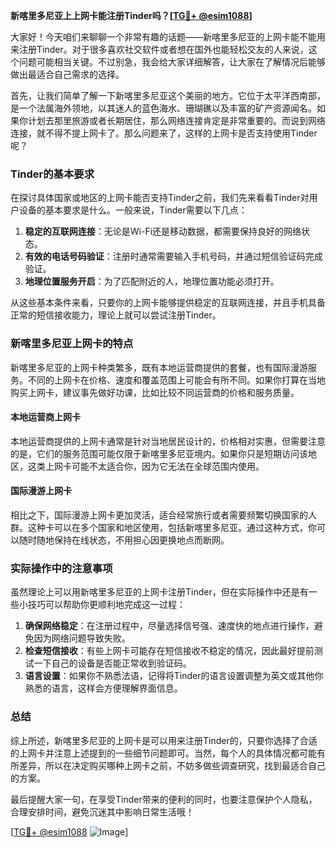 **新喀里多尼亚上上网卡能注册Tinder吗？[[TG💪+ @esim1088](https://t.me/s/esim1088)]**

大家好！今天咱们来聊聊一个非常有趣的话题——新喀里多尼亚的上网卡能不能用来注册Tinder。对于很多喜欢社交软件或者想在国外也能轻松交友的人来说，这个问题可能相当关键。不过别急，我会给大家详细解答，让大家在了解情况后能够做出最适合自己需求的选择。

首先，让我们简单了解一下新喀里多尼亚这个美丽的地方。它位于太平洋西南部，是一个法属海外领地，以其迷人的蓝色海水、珊瑚礁以及丰富的矿产资源闻名。如果你计划去那里旅游或者长期居住，那么网络连接肯定是非常重要的。而说到网络连接，就不得不提上网卡了。那么问题来了，这样的上网卡是否支持使用Tinder呢？

### Tinder的基本要求

在探讨具体国家或地区的上网卡能否支持Tinder之前，我们先来看看Tinder对用户设备的基本要求是什么。一般来说，Tinder需要以下几点：

1. **稳定的互联网连接**：无论是Wi-Fi还是移动数据，都需要保持良好的网络状态。
2. **有效的电话号码验证**：注册时通常需要输入手机号码，并通过短信验证码完成验证。
3. **地理位置服务开启**：为了匹配附近的人，地理位置功能必须打开。

从这些基本条件来看，只要你的上网卡能够提供稳定的互联网连接，并且手机具备正常的短信接收能力，理论上就可以尝试注册Tinder。

### 新喀里多尼亚上网卡的特点

新喀里多尼亚的上网卡种类繁多，既有本地运营商提供的套餐，也有国际漫游服务。不同的上网卡在价格、速度和覆盖范围上可能会有所不同。如果你打算在当地购买上网卡，建议事先做好功课，比如比较不同运营商的价格和服务质量。

#### 本地运营商上网卡
本地运营商提供的上网卡通常是针对当地居民设计的，价格相对实惠，但需要注意的是，它们的服务范围可能仅限于新喀里多尼亚境内。如果你只是短期访问该地区，这类上网卡可能不太适合你，因为它无法在全球范围内使用。

#### 国际漫游上网卡
相比之下，国际漫游上网卡更加灵活，适合经常旅行或者需要频繁切换国家的人群。这种卡可以在多个国家和地区使用，包括新喀里多尼亚。通过这种方式，你可以随时随地保持在线状态，不用担心因更换地点而断网。

### 实际操作中的注意事项

虽然理论上可以用新喀里多尼亚的上网卡注册Tinder，但在实际操作中还是有一些小技巧可以帮助你更顺利地完成这一过程：

1. **确保网络稳定**：在注册过程中，尽量选择信号强、速度快的地点进行操作，避免因为网络问题导致失败。
2. **检查短信接收**：有些上网卡可能存在短信接收不稳定的情况，因此最好提前测试一下自己的设备是否能正常收到验证码。
3. **语言设置**：如果你不熟悉法语，记得将Tinder的语言设置调整为英文或其他你熟悉的语言，这样会方便理解界面信息。

### 总结

综上所述，新喀里多尼亚的上网卡是可以用来注册Tinder的，只要你选择了合适的上网卡并注意上述提到的一些细节问题即可。当然，每个人的具体情况都可能有所差异，所以在决定购买哪种上网卡之前，不妨多做些调查研究，找到最适合自己的方案。

最后提醒大家一句，在享受Tinder带来的便利的同时，也要注意保护个人隐私，合理安排时间，避免沉迷其中影响日常生活哦！

[[TG💪+ @esim1088](https://t.me/s/esim1088) ![Image](https://i.postimg.cc/4NQfJmqS/Snipaste-2025-05-13-00-14-12.png)]